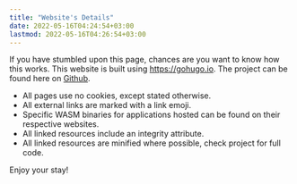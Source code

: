 ```yaml
---
title: "Website's Details"
date: 2022-05-16T04:24:54+03:00
lastmod: 2022-05-16T04:26:54+03:00
---
```


If you have stumbled upon this page, chances are you want to know how this
works. This website is built using <https://gohugo.io>. The project can be found
here on [Github](https://github.com/realaltffour/ayham.xyz).

* All pages use no cookies, except stated otherwise.
* All external links are marked with a link emoji.
* Specific WASM binaries for applications hosted can be found on their
  respective websites.
* All linked resources include an integrity attribute.
* All linked resources are minified where possible, check project for full code.

Enjoy your stay!
